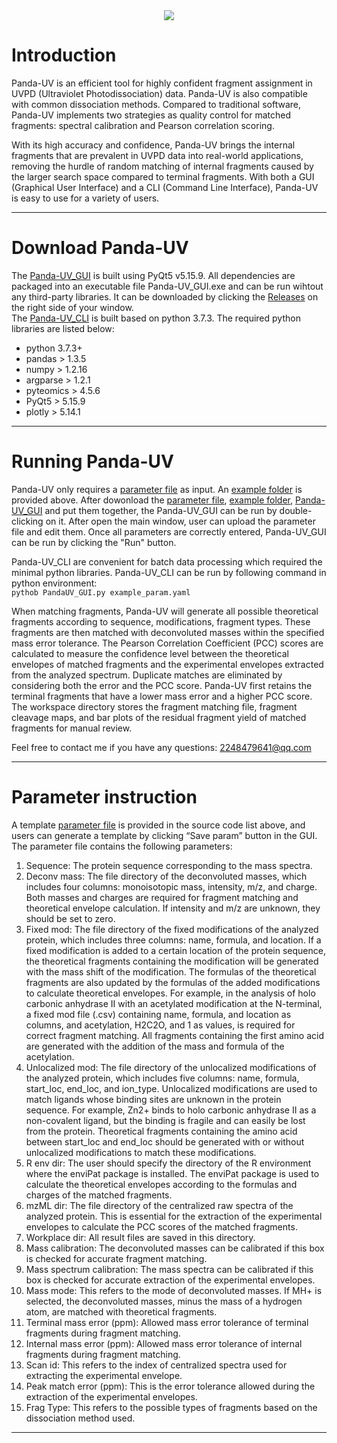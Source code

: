 <div align=center>
<img src=https://github.com/PHOENIXcenter/Panda-UV/assets/55739492/42bc2fc6-1e61-4df7-b84d-b32d1dafabeb>
</div>

# Introduction  
Panda-UV is an efficient tool for highly confident fragment assignment in UVPD (Ultraviolet Photodissociation) data. Panda-UV is also compatible with common dissociation methods. Compared to traditional software, Panda-UV implements two strategies as quality control for matched fragments: spectral calibration and Pearson correlation scoring.   

With its high accuracy and confidence, Panda-UV brings the internal fragments that are prevalent in UVPD data into real-world applications, removing the hurdle of random matching of internal fragments caused by the larger search space compared to terminal fragments. With both a GUI (Graphical User Interface) and a CLI (Command Line Interface), Panda-UV is easy to use for a variety of users.  
<hr /> 

# Download Panda-UV  
The [Panda-UV_GUI](https://github.com/PHOENIXcenter/Panda-UV/releases/tag/v1.0.0) is built using PyQt5 v5.15.9. All dependencies are packaged into an executable file Panda-UV_GUI.exe and can be run wihtout any third-party libraries. It can be downloaded by clicking the [Releases](https://github.com/PHOENIXcenter/Panda-UV/releases/tag/v1.0.0) on the right side of your window.  
The [Panda-UV_CLI](https://github.com/PHOENIXcenter/Panda-UV/blob/main/PandaUV_GUI.py) is built based on python 3.7.3. The required python libraries are listed below: 
* python 3.7.3+  
* pandas > 1.3.5  
* numpy > 1.2.16  
* argparse > 1.2.1  
* pyteomics > 4.5.6  
* PyQt5 > 5.15.9  
* plotly > 5.14.1  
<hr /> 

# Running Panda-UV  
Panda-UV only requires a [parameter file](https://github.com/PHOENIXcenter/Panda-UV/blob/main/example_param.yaml) as input. An [example folder](https://github.com/PHOENIXcenter/Panda-UV/tree/main/examples/20200110_ubiquitin_193nm_1_2mj_monomer_Z6_1428_1) is provided above. After dowonload the [parameter file](https://github.com/PHOENIXcenter/Panda-UV/blob/main/example_param.yaml), [example folder](https://github.com/PHOENIXcenter/Panda-UV/tree/main/examples/20200110_ubiquitin_193nm_1_2mj_monomer_Z6_1428_1), [Panda-UV_GUI](https://github.com/PHOENIXcenter/Panda-UV/releases/tag/v1.0.0) and put them together, the Panda-UV_GUI can be run by double-clicking on it. After open the main window, user can upload the parameter file and edit them. Once all parameters are correctly entered, Panda-UV_GUI can be run by clicking the  "Run" button.  


Panda-UV_CLI are convenient for batch data processing which required the minimal python libraries. Panda-UV_CLI can be run by following command in python environment:  
`pythob PandaUV_GUI.py example_param.yaml`  


When matching fragments, Panda-UV will generate all possible theoretical fragments according to sequence, modifications, fragment types. These fragments are then matched with deconvoluted masses within the specified mass error tolerance. The Pearson Correlation Coefficient (PCC) scores are calculated to measure the confidence level between the theoretical envelopes of matched fragments and the experimental envelopes extracted from the analyzed spectrum. Duplicate matches are eliminated by considering both the error and the PCC score. Panda-UV first retains the terminal fragments that have a lower mass error and a higher PCC score. The workspace directory stores the fragment matching file, fragment cleavage maps, and bar plots of the residual fragment yield of matched fragments for manual review.  


Feel free to contact me if you have any questions: 2248479641@qq.com
<hr />   

# Parameter instruction  
A template [parameter file](https://github.com/PHOENIXcenter/Panda-UV/blob/main/example_param.yaml) is provided in the source code list above, and users can generate a template by clicking “Save param” button in the GUI. The parameter file contains the following parameters:  
1.	Sequence: The protein sequence corresponding to the mass spectra.  
2.	Deconv mass: The file directory of the deconvoluted masses, which includes four columns: monoisotopic mass, intensity, m/z, and charge. Both masses and charges are required for fragment matching and theoretical   envelope calculation. If intensity and m/z are unknown, they should be set to zero.  
3.	Fixed mod: The file directory of the fixed modifications of the analyzed protein, which includes three columns: name, formula, and location. If a fixed modification is added to a certain location of the protein sequence, the theoretical fragments containing the modification will be generated with the mass shift of the modification. The formulas of the theoretical fragments are also updated by the formulas of the added modifications to calculate theoretical envelopes. For example, in the analysis of holo carbonic anhydrase II with an acetylated modification at the N-terminal, a fixed mod file (.csv) containing name, formula, and location as columns, and acetylation, H2C2O, and 1 as values, is required for correct fragment matching. All fragments containing the first amino acid are generated with the addition of the mass and formula of the acetylation.  
4.	Unlocalized mod: The file directory of the unlocalized modifications of the analyzed protein, which includes five columns: name, formula, start_loc, end_loc, and ion_type. Unlocalized modifications are used to match ligands whose binding sites are unknown in the protein sequence. For example, Zn2+ binds to holo carbonic anhydrase II as a non-covalent ligand, but the binding is fragile and can easily be lost from the protein. Theoretical fragments containing the amino acid between start_loc and end_loc should be generated with or without unlocalized modifications to match these modifications.  
5.	R env dir: The user should specify the directory of the R environment where the enviPat package is installed. The enviPat package is used to calculate the theoretical envelopes according to the formulas and charges of the matched fragments.  
6.	mzML dir: The file directory of the centralized raw spectra of the analyzed protein. This is essential for the extraction of the experimental envelopes to calculate the PCC scores of the matched fragments.  
7.	Workplace dir: All result files are saved in this directory.  
8.	Mass calibration: The deconvoluted masses can be calibrated if this box is checked for accurate fragment matching.  
9.	Mass spectrum calibration: The mass spectra can be calibrated if this box is checked for accurate extraction of the experimental envelopes.  
10.	Mass mode: This refers to the mode of deconvoluted masses. If MH+ is selected, the deconvoluted masses, minus the mass of a hydrogen atom, are matched with theoretical fragments.  
11.	Terminal mass error (ppm): Allowed mass error tolerance of terminal fragments during fragment matching.  
12.	Internal mass error (ppm): Allowed mass error tolerance of internal fragments during fragment matching.  
13.	Scan id: This refers to the index of centralized spectra used for extracting the experimental envelope.  
14.	Peak match error (ppm): This is the error tolerance allowed during the extraction of the experimental envelopes.  
15.	Frag Type: This refers to the possible types of fragments based on the dissociation method used.  
<hr /> 

